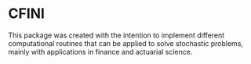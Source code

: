 
<!-- README.md is generated from README.Rmd. Please edit that file -->
CFINI
=====

This package was created with the intention to implement different computational routines that can be applied to solve stochastic problems, mainly with applications in finance and actuarial science.
